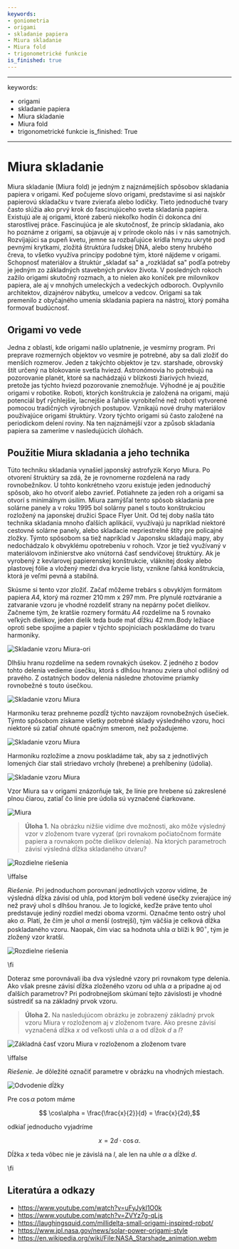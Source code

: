 ```yaml
---
keywords:
- goniometria
- origami
- skladanie papiera
- Miura skladanie
- Miura fold
- trigonometrické funkcie
is_finished: true
---
```


---
keywords:
- origami
- skladanie papiera
- Miura skladanie
- Miura fold
- trigonometrické funkcie
is_finished: True
---

# Miura skladanie

Miura skladanie (Miura fold) je jedným z najznámejších spôsobov skladania papiera v origami.
Keď počujeme slovo origami, predstavíme si asi najskôr papierovú skladačku v tvare zvieraťa alebo lodičky.
Tieto jednoduché tvary často slúžia ako prvý krok do fascinujúceho sveta skladania papiera.
Existujú ale aj origami, ktoré zaberú niekoľko hodín či dokonca dní starostlivej práce.
Fascinujúca je ale skutočnosť, že princíp skladania, ako ho poznáme z origami, sa objavuje aj v prírode okolo nás i v nás samotných.
Rozvíjajúci sa pupeň kvetu, jemne sa rozbaľujúce krídla hmyzu ukryté pod pevnými krytkami,
zložitá štruktúra ľudskej DNA, alebo steny hrubého čreva, to všetko využíva princípy podobné tým, ktoré nájdeme v origami.
Schopnosť materiálov a štruktúr „skladať sa" a „rozkládať sa" podľa potreby je jedným zo základných stavebných prvkov života.
V posledných rokoch zažilo origami skutočný rozmach,
a to nielen ako koníček pre milovníkov papiera, ale aj v mnohých umeleckých a vedeckých odboroch.
Ovplyvnilo architektov, dizajnérov nábytku, umelcov a vedcov.
Origami sa tak premenilo z obyčajného umenia skladania papiera na nástroj, ktorý pomáha formovať budúcnosť.
 
## Origami vo vede

Jedna z oblastí, kde origami našlo uplatnenie, je vesmírny program.
Pri preprave rozmerných objektov vo vesmíre je potrebné,
aby sa dali zložiť do menších rozmerov.
Jeden z takýchto objektov je tzv. starshade, obrovský štít určený na blokovanie svetla hviezd.
Astronómovia ho potrebujú na pozorovanie planét, ktoré sa nachádzajú v blízkosti žiarivých hviezd,
pretože jas týchto hviezd pozorovanie znemožňuje.
Výhodné je aj použitie origami v robotike.
Roboti, ktorých konštrukcia je založená na origami, majú potenciál byť rýchlejšie,
lacnejšie a ľahšie vyrobiteľné než roboti vytvorené pomocou tradičných výrobných postupov.
Vznikajú nové druhy materiálov používajúce origami štruktúry.
Vzory týchto origami sú často založené na periodickom delení roviny.
Na ten najznámejší vzor a způsob skladania papiera sa zameríme v nasledujúcich úlohách.

## Použitie Miura skladania a jeho technika

Túto techniku skladania vynašiel japonský astrofyzik Koryo Miura.
Po otvorení štruktúry sa zdá, že je rovnomerne rozdelená na rady rovnobežníkov.
U tohto konkrétneho vzoru existuje jeden jednoduchý spôsob, ako ho otvoriť alebo zavrieť.
Potiahnete za jeden roh a origami sa otvorí s minimálnym úsilím.
Miura zamýšľal tento spôsob skladania pre solárne panely
a v roku 1995 bol solárny panel s touto konštrukciou rozložený na japonskej družici Space Flyer Unit.
Od tej doby našla táto technika skladania mnoho ďalších aplikácií,
využívajú ju napríklad niektoré cestovné solárne panely,
alebo skladacie nepriestrelné štíty pre policajné zložky.
Týmto spôsobom sa tiež napríklad v Japonsku skladajú mapy,
aby nedochádzalo k obvyklému opotrebeniu v rohoch.
Vzor je tiež využívaný v materiálovom inžinierstve ako vnútorná časť sendvičovej štruktúry.
Ak je vyrobený z kevlarovej papierenskej konštrukcie, vláknitej dosky alebo plastovej fólie
a vložený medzi dva krycie listy, vznikne ľahká konštrukcia, ktorá je veľmi pevná a stabilná.

Skúsme si tento vzor zložiť.
Začať môžeme trebárs s obvyklým formátom papiera $A4$, 
ktorý má rozmer $210\,\text{mm}$ x $297\,\text{mm}$. 
Pre plynulé roztváranie a zatvaranie vzoru je vhodné rozdeliť strany na nepárny počet dielikov.
Začneme tým, že kratšie rozmery formátu $A4$ rozdelíme na 5 rovnako veľkých dielikov,
jeden dielik teda bude mať dĺžku $42\,\text{mm}$.Body ležiace oproti sebe spojíme
a papier v týchto spojniciach poskladáme do tvaru harmoniky.

![Skladanie vzoru Miura-ori](miura_ori_12.png)

Dlhšiu hranu rozdelíme na sedem rovnakých úsekov.
Z jedného z bodov tohto delenia vedieme úsečku, ktorá s dlhšou hranou zviera uhol odlišný od pravého.
Z ostatných bodov delenia následne zhotovíme priamky rovnobežné s touto úsečkou.

![Skladanie vzoru Miura](miura_ori_34.png)

Harmoniku teraz prehneme pozdĺž týchto navzájom rovnobežných úsečiek.
Týmto spôsobom získame všetky potrebné sklady výsledného vzoru, hoci niektoré sú zatiaľ ohnuté opačným smerom, než požadujeme.

![Skladanie vzoru Miura](miura_ori_56.png)

Harmoniku rozložíme a znovu poskladáme tak, aby sa z jednotlivých lomených čiar stali striedavo vrcholy (hrebene) a prehĺbeniny (údolia).

![Skladanie vzoru Miura](miura_ori_78.png)

Vzor Miura sa v origami znázorňuje tak, že línie pre hrebene sú zakreslené plnou čiarou, zatiaľ čo línie pre údolia sú vyznačené čiarkovane.

 ![Miura](origami_1.jpg)

> **Úloha 1.** Na obrázku nižšie vidíme dve možnosti, ako môže výsledný vzor v zloženom tvare vyzerať (pri rovnakom počiatočnom formáte papiera a rovnakom počte dielikov delenia). Na ktorých parametroch závisí výsledná dĺžka skladaného útvaru?

![Rozdielne riešenia](rozdilne_delky.png)

\iffalse

*Riešenie.* Pri jednoduchom porovnaní jednotlivých vzorov vidíme, že výsledná dĺžka závisí od uhla, pod ktorým boli vedené úsečky zvierajúce iný než pravý uhol s dlhšou hranou. Je to logické, keďže práve tento uhol predstavuje jediný rozdiel medzi oboma vzormi.
Označme tento ostrý uhol ako $\alpha$. 
Platí, že čím je uhol $\alpha$ menší (ostrejší), tým väčšia je celková dĺžka poskladaného vzoru. Naopak, čím viac sa hodnota uhla $\alpha$ blíži k $90^\circ$, tým je zložený vzor kratší.

![Rozdielne riešenia](rozdilne_delky_uhly.png)

\fi

Doteraz sme porovnávali iba dva výsledné vzory pri rovnakom type delenia. Ako však presne závisí dĺžka zloženého vzoru od uhla $\alpha$ a prípadne aj od ďalších parametrov? Pri podrobnejšom skúmaní tejto závislosti je vhodné sústrediť sa na základný prvok vzoru.

> **Úloha 2.** Na nasledujúcom obrázku je zobrazený základný prvok vzoru Miura v rozloženom aj v zloženom tvare.
> Ako presne závisí vyznačená dĺžka $x$ od veľkosti uhla $\alpha$ a od dĺžok $d$ a $l$?

![Základná časť vzoru Miura v rozloženom a zloženom tvare](origami_2.jpg)

\iffalse

*Riešenie.* Je dôležité označiť parametre v obrázku na vhodných miestach.

 ![Odvodenie dĺžky](origami_3.jpg)

Pre $\cos\alpha$ potom máme

$$ \cos\alpha = \frac{\frac{x}{2}}{d} = \frac{x}{2d},$$

odkiaľ jednoducho vyjadríme

$$ x = 2d \cdot \cos\alpha.$$

Dĺžka $x$ teda vôbec nie je závislá na $l$, ale len na uhle $\alpha$ a dĺžke $d$.

\fi

## Literatúra a odkazy

* https://www.youtube.com/watch?v=uFyJykl1O0k
* https://www.youtube.com/watch?v=ZVYz7g-qLjs
* https://laughingsquid.com/millidelta-small-origami-inspired-robot/
* https://www.jpl.nasa.gov/news/solar-power-origami-style
* https://en.wikipedia.org/wiki/File:NASA_Starshade_animation.webm
